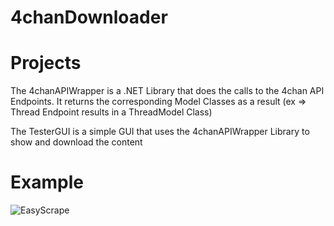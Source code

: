 # 4chanDownloader

# Projects
The 4chanAPIWrapper is a .NET Library that does the calls to the 4chan API Endpoints. It returns the corresponding Model Classes as a result (ex => Thread Endpoint results in a ThreadModel Class)

The TesterGUI is a simple GUI that uses the 4chanAPIWrapper Library to show and download the content

# Example
![EasyScrape](https://github.com/k0rdesii/4chanDownloader/blob/master/showoff.gif)
